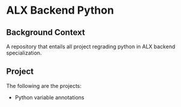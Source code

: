 # ALX Backend Python
## Background Context
A repository that entails all project regrading python in ALX backend specialization.

## Project
The following are the projects:
- Python variable annotations
